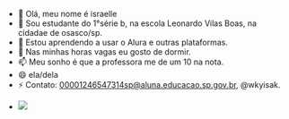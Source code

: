 - 👋 Olá, meu nome é israelle
- 👀 Sou estudante do 1°série b, na escola Leonardo Vilas Boas, na cidadae de osasco/sp.
- 🌱 Estou aprendendo a usar o Alura e outras plataformas. 
- 💞️ Nas minhas horas vagas eu gosto de dormir.
- 📫 Meu sonho é que a professora me de um 10 na nota.
- 😄 ela/dela
- ⚡ Contato: 00001246547314sp@aluna.educacao.sp.gov.br, @wkyisak.

<!---
elle1b/elle1b is a ✨ special ✨ repository because its `README.md` (this file) appears on your GitHub profile.
You can click the Preview link to take a look at your changes.
--->
- ![](https://media1.tenor.com/m/c6rfSEQxZBUAAAAC/mortal-kombat.gif)
